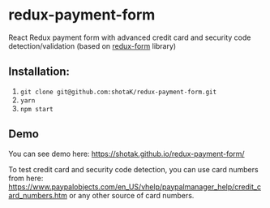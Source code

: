 # redux-payment-form

React Redux payment form with advanced credit card and security code detection/validation (based on [redux-form](http://redux-form.com) library)

## Installation:
1. ```git clone git@github.com:shotaK/redux-payment-form.git```
2. ```yarn```
3. ```npm start```

## Demo
You can see demo here: https://shotak.github.io/redux-payment-form/

To test credit card and security code detection, you can use card numbers from here: https://www.paypalobjects.com/en_US/vhelp/paypalmanager_help/credit_card_numbers.htm or any other source of card numbers. 